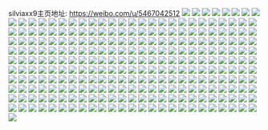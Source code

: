 silviaxx9主页地址: https://weibo.com/u/5467042512 
![](https://wx4.sinaimg.cn/mw2000/005XZ9v2ly1h8l48wjg2lj30u019042y.jpg) 
![](https://wx4.sinaimg.cn/mw2000/005XZ9v2ly1h8l48w4vnyj30u0190gp7.jpg) 
![](https://wx4.sinaimg.cn/mw2000/005XZ9v2ly1h7ayyq3ujxj31sc2dsnpd.jpg) 
![](https://wx4.sinaimg.cn/mw2000/005XZ9v2ly1h7ayyqvpztj31sc2dsqv5.jpg) 
![](https://wx4.sinaimg.cn/mw2000/005XZ9v2ly1h6ol2osz8ij30yi0lqglv.jpg) 
![](https://wx4.sinaimg.cn/mw2000/005XZ9v2ly1h6ms9tbqavj30yi0spacu.jpg) 
![](https://wx4.sinaimg.cn/mw2000/005XZ9v2ly1h6k71w9ia4j30yi0ly76b.jpg) 
![](https://wx4.sinaimg.cn/mw2000/005XZ9v2ly1h58s8nm55sj31400u0gw1.jpg) 
![](https://wx4.sinaimg.cn/mw2000/005XZ9v2ly1h3sluu3iinj31sy0u0wmq.jpg) 
![](https://wx4.sinaimg.cn/mw2000/005XZ9v2ly1h3slup10l5j31410u0n33.jpg) 
![](https://wx4.sinaimg.cn/mw2000/005XZ9v2ly1h3slvkjq5gj31400u048t.jpg) 
![](https://wx4.sinaimg.cn/mw2000/005XZ9v2ly1h2ohnozr18j30yi22oe81.jpg) 
![](https://wx4.sinaimg.cn/mw2000/005XZ9v2ly1h2ltzlaktuj30yi1dvavl.jpg) 
![](https://wx4.sinaimg.cn/mw2000/005XZ9v2ly1h2ltzlsmr6j30yi0cwn2y.jpg) 
![](https://wx4.sinaimg.cn/mw2000/005XZ9v2ly1h2hgarr8b6j31910u0gq1.jpg) 
![](https://wx4.sinaimg.cn/mw2000/005XZ9v2ly1h20yjzrno2j30yi13vqgv.jpg) 
![](https://wx4.sinaimg.cn/mw2000/005XZ9v2ly1h20yk3hhijj30yi0w87b2.jpg) 
![](https://wx4.sinaimg.cn/mw2000/005XZ9v2ly1h1w9syj4w5j31x22k3b2d.jpg) 
![](https://wx4.sinaimg.cn/mw2000/005XZ9v2ly1h1w9t0fz7qj32c0340qv7.jpg) 
![](https://wx4.sinaimg.cn/mw2000/005XZ9v2ly1h1rqi5cj5mj30yi0ugn4h.jpg) 
![](https://wx4.sinaimg.cn/mw2000/005XZ9v2ly1h1mhgzmcdaj30u00udq6m.jpg) 
![](https://wx4.sinaimg.cn/mw2000/005XZ9v2ly1h1jfpp4unmj30yi22okg4.jpg) 
![](https://wx4.sinaimg.cn/mw2000/005XZ9v2ly1h1jfmf1eklj30yi15nwit.jpg) 
![](https://wx4.sinaimg.cn/mw2000/005XZ9v2ly1h1jfmgkyu6j30yi22o4j7.jpg) 
![](https://wx4.sinaimg.cn/mw2000/005XZ9v2ly1h1esy5hp6kj315o0uggun.jpg) 
![](https://wx4.sinaimg.cn/mw2000/005XZ9v2ly1h1esy5t7ulj30sg0gxae3.jpg) 
![](https://wx4.sinaimg.cn/mw2000/005XZ9v2ly1h1bzm8yat3j30yi22ohdt.jpg) 
![](https://wx4.sinaimg.cn/mw2000/005XZ9v2ly1h1byg01f6mj32c02c04qp.jpg) 
![](https://wx4.sinaimg.cn/mw2000/005XZ9v2ly1h190x0x45tj31nm1227jm.jpg) 
![](https://wx4.sinaimg.cn/mw2000/005XZ9v2ly1h000nik6tnj30yi0nbaok.jpg) 
![](https://wx4.sinaimg.cn/mw2000/005XZ9v2ly1gz9n63iudnj31400qoq76.jpg) 
![](https://wx4.sinaimg.cn/mw2000/005XZ9v2ly1gz9n634seij31400qoaeb.jpg) 
![](https://wx4.sinaimg.cn/mw2000/005XZ9v2ly1gyhoar5rcdj31me0ji43r.jpg) 
![](https://wx4.sinaimg.cn/mw2000/005XZ9v2ly1gwlew8951kj31400u011b.jpg) 
![](https://wx4.sinaimg.cn/mw2000/005XZ9v2ly1gwlew7w1o0j31400u07cw.jpg) 
![](https://wx4.sinaimg.cn/mw2000/005XZ9v2ly1gwlew8ns4kj31400u0k0f.jpg) 
![](https://wx4.sinaimg.cn/mw2000/005XZ9v2ly1gwlew9jywbj31400u011n.jpg) 
![](https://wx4.sinaimg.cn/mw2000/005XZ9v2ly1gwlew9w3byj31400u0n5x.jpg) 
![](https://wx4.sinaimg.cn/mw2000/005XZ9v2ly1gwlees4nxmj33402c0x6q.jpg) 
![](https://wx4.sinaimg.cn/mw2000/005XZ9v2ly1gwleen7x4fj33402c01kz.jpg) 
![](https://wx4.sinaimg.cn/mw2000/005XZ9v2ly1gwleeq8n78j33402c0hdu.jpg) 
![](https://wx4.sinaimg.cn/mw2000/005XZ9v2ly1gwleew2uxpj33402c04qs.jpg) 
![](https://wx4.sinaimg.cn/mw2000/005XZ9v2ly1gwleeu56m7j31sc2dsx6p.jpg) 
![](https://wx4.sinaimg.cn/mw2000/005XZ9v2ly1gwh1qim8k3j33402c0kjm.jpg) 
![](https://wx4.sinaimg.cn/mw2000/005XZ9v2ly1gvyh2lexk6j32c03404qp.jpg) 
![](https://wx4.sinaimg.cn/mw2000/005XZ9v2ly1gvqos4qhw0j61400u0q9d02.jpg) 
![](https://wx4.sinaimg.cn/mw2000/005XZ9v2ly1gvqos544hej61400u0agd02.jpg) 
![](https://wx4.sinaimg.cn/mw2000/005XZ9v2ly1gvqos5ko7sj61400u0wl602.jpg) 
![](https://wx4.sinaimg.cn/mw2000/005XZ9v2ly1gvoikq6hbuj32c0340b2b.jpg) 
![](https://wx4.sinaimg.cn/mw2000/005XZ9v2ly1gvoikre66zj62c03401kz02.jpg) 
![](https://wx4.sinaimg.cn/mw2000/005XZ9v2ly1gvoiktp4x7j62c03407wi02.jpg) 
![](https://wx4.sinaimg.cn/mw2000/005XZ9v2ly1gvoiksrsx3j62c0340hdu02.jpg) 
![](https://wx4.sinaimg.cn/mw2000/005XZ9v2ly1gvkz32s37sj60yi0fcjw302.jpg) 
![](https://wx4.sinaimg.cn/mw2000/005XZ9v2ly1gvkz33hxuij31sc1scb29.jpg) 
![](https://wx4.sinaimg.cn/mw2000/005XZ9v2ly1gvkz327ua5j62c03404qq02.jpg) 
![](https://wx4.sinaimg.cn/mw2000/005XZ9v2ly1guytz8nn7ij61400u0tfj02.jpg) 
![](https://wx4.sinaimg.cn/mw2000/005XZ9v2ly1gus6h23nbwj61pb2dsnpd02.jpg) 
![](https://wx4.sinaimg.cn/mw2000/005XZ9v2ly1gus6h18caej61sc2ds1ky02.jpg) 
![](https://wx4.sinaimg.cn/mw2000/005XZ9v2ly1gus6h3gdk5j63402c0npf02.jpg) 
![](https://wx4.sinaimg.cn/mw2000/005XZ9v2ly1gus6h4p8nzj63402c0kjn02.jpg) 
![](https://wx4.sinaimg.cn/mw2000/005XZ9v2ly1guqejg970ij60jv0jowhs02.jpg) 
![](https://wx4.sinaimg.cn/mw2000/005XZ9v2ly1guakbswcknj60yi22oatc02.jpg) 
![](https://wx4.sinaimg.cn/mw2000/005XZ9v2ly1gu05qt798tj62a028me8202.jpg) 
![](https://wx4.sinaimg.cn/mw2000/005XZ9v2ly1gtwwhhnqwbj60yi0ta7gs02.jpg) 
![](https://wx4.sinaimg.cn/mw2000/005XZ9v2ly1gtwgiv6eprj60u00u0ahh02.jpg) 
![](https://wx4.sinaimg.cn/mw2000/005XZ9v2ly1gtqwp7vynvj63402c0hdw02.jpg) 
![](https://wx4.sinaimg.cn/mw2000/005XZ9v2ly1gtqwp9v7i9j62c0340npe02.jpg) 
![](https://wx4.sinaimg.cn/mw2000/005XZ9v2ly1gtqwpbr071j63402c0hdv02.jpg) 
![](https://wx4.sinaimg.cn/mw2000/005XZ9v2ly1gt7xwbodlwj30yi0gzjxu.jpg) 
![](https://wx4.sinaimg.cn/mw2000/005XZ9v2ly1gt3szol4ahj30u01sy7dd.jpg) 
![](https://wx4.sinaimg.cn/mw2000/005XZ9v2ly1gt3szuq984j30u01syjzd.jpg) 
![](https://wx4.sinaimg.cn/mw2000/005XZ9v2ly1gslbpg71mhj33402c0b2b.jpg) 
![](https://wx4.sinaimg.cn/mw2000/005XZ9v2ly1gsl0d3s9g7j32c0340u0y.jpg) 
![](https://wx4.sinaimg.cn/mw2000/005XZ9v2ly1gsl0d5zn7dj32c03407wi.jpg) 
![](https://wx4.sinaimg.cn/mw2000/005XZ9v2ly1gsl0d7culsj32c02j9x6p.jpg) 
![](https://wx4.sinaimg.cn/mw2000/005XZ9v2ly1gsl0ezxq3aj30s70motgc.jpg) 
![](https://wx4.sinaimg.cn/mw2000/005XZ9v2ly1gs2xgzue5lj31400u0wma.jpg) 
![](https://wx4.sinaimg.cn/mw2000/005XZ9v2ly1gs2m6tou3lj31400u07ap.jpg) 
![](https://wx4.sinaimg.cn/mw2000/005XZ9v2ly1gs2m6u08jsj30u014044c.jpg) 
![](https://wx4.sinaimg.cn/mw2000/005XZ9v2ly1gs2m6udj8yj30u0140tfi.jpg) 
![](https://wx4.sinaimg.cn/mw2000/005XZ9v2ly1gs2m6usd7hj31400u0qa5.jpg) 
![](https://wx4.sinaimg.cn/mw2000/005XZ9v2ly1gs2m6vgqujj30u0140dn5.jpg) 
![](https://wx4.sinaimg.cn/mw2000/005XZ9v2ly1gs2m6vvn2oj30u0140n4z.jpg) 
![](https://wx4.sinaimg.cn/mw2000/005XZ9v2ly1grqxis8w70j31400u0thg.jpg) 
![](https://wx4.sinaimg.cn/mw2000/005XZ9v2ly1grqxiphne4j31400u0gu2.jpg) 
![](https://wx4.sinaimg.cn/mw2000/005XZ9v2ly1grqxiylvztj31400u0akf.jpg) 
![](https://wx4.sinaimg.cn/mw2000/005XZ9v2ly1grqxiuuj54j31400u0wop.jpg) 
![](https://wx4.sinaimg.cn/mw2000/005XZ9v2ly1grqv7qux2hj31400u0h46.jpg) 
![](https://wx4.sinaimg.cn/mw2000/005XZ9v2ly1grqv7pxd71j30u0140qcs.jpg) 
![](https://wx4.sinaimg.cn/mw2000/005XZ9v2ly1grqv7u2ybej31400u0tp6.jpg) 
![](https://wx4.sinaimg.cn/mw2000/005XZ9v2ly1grqv7rmgnlj30u0140n8g.jpg) 
![](https://wx4.sinaimg.cn/mw2000/005XZ9v2ly1grqv7sty0aj31400u0dy0.jpg) 
![](https://wx4.sinaimg.cn/mw2000/005XZ9v2ly1grqv7v7apwj31400u0k29.jpg) 
![](https://wx4.sinaimg.cn/mw2000/005XZ9v2ly1grqv7o0x4vj30u0140gy7.jpg) 
![](https://wx4.sinaimg.cn/mw2000/005XZ9v2ly1grqv9ylomtj30u014015b.jpg) 
![](https://wx4.sinaimg.cn/mw2000/005XZ9v2ly1grqv9xmkymj31400u07gx.jpg) 
![](https://wx4.sinaimg.cn/mw2000/005XZ9v2ly1gr8geeeapkj31sy0u0hdy.jpg) 
![](https://wx4.sinaimg.cn/mw2000/005XZ9v2ly1gr8gd422ewj31sy0u0000.jpg) 
![](https://wx4.sinaimg.cn/mw2000/005XZ9v2ly1gqr1mq6mhdj30u0140agc.jpg) 
![](https://wx4.sinaimg.cn/mw2000/005XZ9v2ly1gqr1mr0snsj30u0140wl0.jpg) 
![](https://wx4.sinaimg.cn/mw2000/005XZ9v2ly1gqqbvzjwnmj32c03407wq.jpg) 
![](https://wx4.sinaimg.cn/mw2000/005XZ9v2ly1gqqbv7fueij329d29dnph.jpg) 
![](https://wx4.sinaimg.cn/mw2000/005XZ9v2ly1gqqbvihbq0j33402c0u19.jpg) 
![](https://wx4.sinaimg.cn/mw2000/005XZ9v2ly1gqqbvc6a61j32l71xw4qx.jpg) 
![](https://wx4.sinaimg.cn/mw2000/005XZ9v2ly1gqqbvvdkypj33402c0e88.jpg) 
![](https://wx4.sinaimg.cn/mw2000/005XZ9v2ly1gqqbvpizsaj32c0340qvc.jpg) 
![](https://wx4.sinaimg.cn/mw2000/005XZ9v2ly1gqozldvuwqj30yi1fr1ky.jpg) 
![](https://wx4.sinaimg.cn/mw2000/005XZ9v2ly1gqowbjf981j30yi0tfjzb.jpg) 
![](https://wx4.sinaimg.cn/mw2000/005XZ9v2ly1gojj2vnafuj31400u0kdh.jpg) 
![](https://wx4.sinaimg.cn/mw2000/005XZ9v2ly1gojj2rj7zoj30u0140auu.jpg) 
![](https://wx4.sinaimg.cn/mw2000/005XZ9v2ly1gojj2y0eylj31400u0n9m.jpg) 
![](https://wx4.sinaimg.cn/mw2000/005XZ9v2ly1gojj2zoatij30u0140qeh.jpg) 
![](https://wx4.sinaimg.cn/mw2000/005XZ9v2ly1goigcggtk7j33402c0b29.jpg) 
![](https://wx4.sinaimg.cn/mw2000/005XZ9v2ly1goigch1ky8j33402c0qv5.jpg) 
![](https://wx4.sinaimg.cn/mw2000/005XZ9v2ly1goigcmmfqvj33402c0b29.jpg) 
![](https://wx4.sinaimg.cn/mw2000/005XZ9v2ly1goigclglkij32c02l0e82.jpg) 
![](https://wx4.sinaimg.cn/mw2000/005XZ9v2ly1goigcj8n95j33402c0x6q.jpg) 
![](https://wx4.sinaimg.cn/mw2000/005XZ9v2ly1goigckouw6j33402c0x6q.jpg) 
![](https://wx4.sinaimg.cn/mw2000/005XZ9v2ly1goigco4eoej32c02ndkjl.jpg) 
![](https://wx4.sinaimg.cn/mw2000/005XZ9v2ly1goigci8d1jj33402c0hdv.jpg) 
![](https://wx4.sinaimg.cn/mw2000/005XZ9v2ly1goigcnexmfj33402c0npd.jpg) 
![](https://wx4.sinaimg.cn/mw2000/005XZ9v2ly1goha0fm0vnj313z0u047n.jpg) 
![](https://wx4.sinaimg.cn/mw2000/005XZ9v2ly1gof9lnu16ej33402c0qjw.jpg) 
![](https://wx4.sinaimg.cn/mw2000/005XZ9v2ly1gof9lp5uquj33402c0anf.jpg) 
![](https://wx4.sinaimg.cn/mw2000/005XZ9v2ly1gof9lqfs38j33402c0u0x.jpg) 
![](https://wx4.sinaimg.cn/mw2000/005XZ9v2ly1goekdwzu46j323p35s1ko.jpg) 
![](https://wx4.sinaimg.cn/mw2000/005XZ9v2ly1goekdu20p2j323p35s7wh.jpg) 
![](https://wx4.sinaimg.cn/mw2000/005XZ9v2ly1goekdum5tzj323p35s1kx.jpg) 
![](https://wx4.sinaimg.cn/mw2000/005XZ9v2ly1goekdv41d1j323d2sf4o4.jpg) 
![](https://wx4.sinaimg.cn/mw2000/005XZ9v2ly1goekdvpsegj323p35s1kx.jpg) 
![](https://wx4.sinaimg.cn/mw2000/005XZ9v2ly1goekdwinfcj335s23pqjf.jpg) 
![](https://wx4.sinaimg.cn/mw2000/005XZ9v2ly1goekdsrypwj323p35s1gp.jpg) 
![](https://wx4.sinaimg.cn/mw2000/005XZ9v2ly1goekdw2kl5j321u35s4m3.jpg) 
![](https://wx4.sinaimg.cn/mw2000/005XZ9v2ly1goekdtdeazj323p35s1kx.jpg) 
![](https://wx4.sinaimg.cn/mw2000/005XZ9v2ly1gnu9r2tmt0j33402c07sg.jpg) 
![](https://wx4.sinaimg.cn/mw2000/005XZ9v2ly1gnu9qzyrazj33402c0npd.jpg) 
![](https://wx4.sinaimg.cn/mw2000/005XZ9v2ly1gnu9r1ed7qj33402c0b29.jpg) 
![](https://wx4.sinaimg.cn/mw2000/005XZ9v2ly1gnu9qxzqc7j33402c0e81.jpg) 
![](https://wx4.sinaimg.cn/mw2000/005XZ9v2ly1gn8f5l381hj30yi0ea78d.jpg) 
![](https://wx4.sinaimg.cn/mw2000/005XZ9v2ly1gn5wq81cudj33402c0npd.jpg) 
![](https://wx4.sinaimg.cn/mw2000/005XZ9v2ly1gn5wq7bhgwj33402c0x6p.jpg) 
![](https://wx4.sinaimg.cn/mw2000/005XZ9v2ly1gmqpry4zkij33402c0npf.jpg) 
![](https://wx4.sinaimg.cn/mw2000/005XZ9v2ly1gmqps0rrztj33402c0kjn.jpg) 
![](https://wx4.sinaimg.cn/mw2000/005XZ9v2ly1gmqps2dr9uj33402c0hdt.jpg) 
![](https://wx4.sinaimg.cn/mw2000/005XZ9v2ly1gmqps4de9rj33402c07wj.jpg) 
![](https://wx4.sinaimg.cn/mw2000/005XZ9v2ly1gmqprub4bkj33402c0u0y.jpg) 
![](https://wx4.sinaimg.cn/mw2000/005XZ9v2ly1gmqps61bb3j33402c0b2b.jpg) 
![](https://wx4.sinaimg.cn/mw2000/005XZ9v2ly1gmqpsanyxaj33402c0hdu.jpg) 
![](https://wx4.sinaimg.cn/mw2000/005XZ9v2ly1gmqpsdnfdmj33402c0u0y.jpg) 
![](https://wx4.sinaimg.cn/mw2000/005XZ9v2ly1gmqpshs96lj33402c0npe.jpg) 
![](https://wx4.sinaimg.cn/mw2000/005XZ9v2ly1gm7zqlv43nj33402c04qr.jpg) 
![](https://wx4.sinaimg.cn/mw2000/005XZ9v2ly1gm74xd0aerj31jk1cbak4.jpg) 
![](https://wx4.sinaimg.cn/mw2000/005XZ9v2ly1gm74xjcpyhj30yi0iqwnc.jpg) 
![](https://wx4.sinaimg.cn/mw2000/005XZ9v2ly1gm62rsyityj33402c01ky.jpg) 
![](https://wx4.sinaimg.cn/mw2000/005XZ9v2ly1gm62rx3hw9j33402c0qv5.jpg) 
![](https://wx4.sinaimg.cn/mw2000/005XZ9v2ly1gm62rps8o2j33402c0x6p.jpg) 
![](https://wx4.sinaimg.cn/mw2000/005XZ9v2ly1gm62s2sgosj33402c0qv5.jpg) 
![](https://wx4.sinaimg.cn/mw2000/005XZ9v2ly1gluo004qauj32c0340qv7.jpg) 
![](https://wx4.sinaimg.cn/mw2000/005XZ9v2ly1gluo02w2bvj32c0340kjn.jpg) 
![](https://wx4.sinaimg.cn/mw2000/005XZ9v2ly1gluo05kelmj32c0340npf.jpg) 
![](https://wx4.sinaimg.cn/mw2000/005XZ9v2ly1gluo082nc8j32c03407wj.jpg) 
![](https://wx4.sinaimg.cn/mw2000/005XZ9v2ly1gluo0bb3dyj32c0340e83.jpg) 
![](https://wx4.sinaimg.cn/mw2000/005XZ9v2ly1gluo0dv7coj32c0340b2b.jpg) 
![](https://wx4.sinaimg.cn/mw2000/005XZ9v2ly1gluo0fd90yj33402c0npe.jpg) 
![](https://wx4.sinaimg.cn/mw2000/005XZ9v2ly1gluo0gts46j33402c0qv6.jpg) 
![](https://wx4.sinaimg.cn/mw2000/005XZ9v2ly1gluo0iinkrj32c0340kjm.jpg) 
![](https://wx4.sinaimg.cn/mw2000/005XZ9v2ly1gluo0mt3hsj32c02c0e81.jpg) 
![](https://wx4.sinaimg.cn/mw2000/005XZ9v2ly1gluo0q4fcuj32c02c01kx.jpg) 
![](https://wx4.sinaimg.cn/mw2000/005XZ9v2ly1gluo1gy0yrj32c0340u0y.jpg) 
![](https://wx4.sinaimg.cn/mw2000/005XZ9v2ly1glkcokgi31j31400u013m.jpg) 
![](https://wx4.sinaimg.cn/mw2000/005XZ9v2ly1glkcol5shrj31400u047z.jpg) 
![](https://wx4.sinaimg.cn/mw2000/005XZ9v2ly1glkcom0e8dj30u00u1tgr.jpg) 
![](https://wx4.sinaimg.cn/mw2000/005XZ9v2ly1glkcomn2wgj31400u0dox.jpg) 
![](https://wx4.sinaimg.cn/mw2000/005XZ9v2ly1gkmjp8s5sxj31400u0jyh.jpg) 
![](https://wx4.sinaimg.cn/mw2000/005XZ9v2ly1gkmjp91yrbj312j0u0wkf.jpg) 
![](https://wx4.sinaimg.cn/mw2000/005XZ9v2ly1gkhlq0pammj31400u0n6x.jpg) 
![](https://wx4.sinaimg.cn/mw2000/005XZ9v2ly1gkhlq155egj31400u0dpf.jpg) 
![](https://wx4.sinaimg.cn/mw2000/005XZ9v2ly1gkhlq1lbbyj31400u0k0q.jpg) 
![](https://wx4.sinaimg.cn/mw2000/005XZ9v2ly1gk7fbbygj7j30rs15o1at.jpg) 
![](https://wx4.sinaimg.cn/mw2000/005XZ9v2ly1gk7fbcbm9rj30rs15o7le.jpg) 
![](https://wx4.sinaimg.cn/mw2000/005XZ9v2ly1gk7fbde8rxj30rs15owv9.jpg) 
![](https://wx4.sinaimg.cn/mw2000/005XZ9v2ly1gk7fbeadr4j30rs15oh3f.jpg) 
![](https://wx4.sinaimg.cn/mw2000/005XZ9v2ly1gk7fbf9clsj30u01407g7.jpg) 
![](https://wx4.sinaimg.cn/mw2000/005XZ9v2ly1gk7fbbk0u3j30rs15oqns.jpg) 
![](https://wx4.sinaimg.cn/mw2000/005XZ9v2ly1gk7fbdquf8j30rs15odw6.jpg) 
![](https://wx4.sinaimg.cn/mw2000/005XZ9v2ly1gk7fberritj30rs15adv3.jpg) 
![](https://wx4.sinaimg.cn/mw2000/005XZ9v2ly1gk7fbd1wx4j30rs15otn5.jpg) 
![](https://wx4.sinaimg.cn/mw2000/005XZ9v2ly1gjw316th4wj31o01o01jo.jpg) 
![](https://wx4.sinaimg.cn/mw2000/005XZ9v2ly1gjw317wgaqj31o01o04qp.jpg) 
![](https://wx4.sinaimg.cn/mw2000/005XZ9v2ly1gjw319bqf0j32fk2c0kjl.jpg) 
![](https://wx4.sinaimg.cn/mw2000/005XZ9v2ly1gjw31a9xpvj32c02c0u0x.jpg) 
![](https://wx4.sinaimg.cn/mw2000/005XZ9v2ly1gjw315lbggj32c02c0b2a.jpg) 
![](https://wx4.sinaimg.cn/mw2000/005XZ9v2ly1gjw31b9gjuj32c02c0b2a.jpg) 
![](https://wx4.sinaimg.cn/mw2000/005XZ9v2ly1gjc21khwjfj30u00u0n2c.jpg) 
![](https://wx4.sinaimg.cn/mw2000/005XZ9v2ly1gjc21kvw4dj30u00u2wl9.jpg) 
![](https://wx4.sinaimg.cn/mw2000/005XZ9v2ly1gjc21k89kuj30u00u011j.jpg) 
![](https://wx4.sinaimg.cn/mw2000/005XZ9v2ly1gjc21l9ckuj30u00u0dm7.jpg) 
![](https://wx4.sinaimg.cn/mw2000/005XZ9v2ly1gjc21m18o9j31zy1zx4qp.jpg) 
![](https://wx4.sinaimg.cn/mw2000/005XZ9v2ly1gjc21mdp9nj30u00u0grz.jpg) 
![](https://wx4.sinaimg.cn/mw2000/005XZ9v2ly1gja0u8ha07j30u01900yh.jpg) 
![](https://wx4.sinaimg.cn/mw2000/005XZ9v2ly1gja0u8xbk3j30u0190jyi.jpg) 
![](https://wx4.sinaimg.cn/mw2000/005XZ9v2ly1gja0u9kjjmj31400u0dnl.jpg) 
![](https://wx4.sinaimg.cn/mw2000/005XZ9v2ly1gja0ubd2iqj30u019c0y4.jpg) 
![](https://wx4.sinaimg.cn/mw2000/005XZ9v2ly1gja0uawjywj31900u0wlr.jpg) 
![](https://wx4.sinaimg.cn/mw2000/005XZ9v2ly1gja0u99krhj31400u0qgy.jpg) 
![](https://wx4.sinaimg.cn/mw2000/005XZ9v2ly1gja0uadjocj30u0190aox.jpg) 
![](https://wx4.sinaimg.cn/mw2000/005XZ9v2ly1gja0u7t8oaj318e0u0dvw.jpg) 
![](https://wx4.sinaimg.cn/mw2000/005XZ9v2ly1gja0u9z5cfj30u10u018k.jpg) 
![](https://wx4.sinaimg.cn/mw2000/005XZ9v2ly1gj3fxim70lj30u00u0446.jpg) 
![](https://wx4.sinaimg.cn/mw2000/005XZ9v2ly1gj3fxjl8llj30u00u04b6.jpg) 
![](https://wx4.sinaimg.cn/mw2000/005XZ9v2ly1gj3fxka9r2j30u00u07ck.jpg) 
![](https://wx4.sinaimg.cn/mw2000/005XZ9v2ly1gj3fxlj0ygj30u00u0k2b.jpg) 
![](https://wx4.sinaimg.cn/mw2000/005XZ9v2ly1gj3fzaoglcj30ws0u048c.jpg) 
![](https://wx4.sinaimg.cn/mw2000/005XZ9v2ly1gj3fxhs791j30u10u0akj.jpg) 
![](https://wx4.sinaimg.cn/mw2000/005XZ9v2ly1gix87gp4ogj32591fiqv5.jpg) 
![](https://wx4.sinaimg.cn/mw2000/005XZ9v2ly1gix87hue4aj32yo280npf.jpg) 
![](https://wx4.sinaimg.cn/mw2000/005XZ9v2ly1gix87k2sn6j32yo280kjm.jpg) 
![](https://wx4.sinaimg.cn/mw2000/005XZ9v2ly1gix87iogwmj32c02c0qv7.jpg) 
![](https://wx4.sinaimg.cn/mw2000/005XZ9v2ly1gix87jdb2yj32c02c07wi.jpg) 
![](https://wx4.sinaimg.cn/mw2000/005XZ9v2ly1gix87kqw0qj32c02c0npe.jpg) 
![](https://wx4.sinaimg.cn/mw2000/005XZ9v2ly1gix87lhebej32801o0b2a.jpg) 
![](https://wx4.sinaimg.cn/mw2000/005XZ9v2ly1gix87fp9ygj32c02c0kjm.jpg) 
![](https://wx4.sinaimg.cn/mw2000/005XZ9v2ly1gix87lz223j32801o0qv5.jpg) 
![](https://wx4.sinaimg.cn/mw2000/005XZ9v2ly1giv49g8q5cj30u00u0n5m.jpg) 
![](https://wx4.sinaimg.cn/mw2000/005XZ9v2ly1giv49fv33vj30u10u0n5n.jpg) 
![](https://wx4.sinaimg.cn/mw2000/005XZ9v2ly1gimz7pkkk9j30u0140ar0.jpg) 
![](https://wx4.sinaimg.cn/mw2000/005XZ9v2ly1gimz7olx32j31400u0k1g.jpg) 
![](https://wx4.sinaimg.cn/mw2000/005XZ9v2ly1gim242al12j32ak2aku0x.jpg) 
![](https://wx4.sinaimg.cn/mw2000/005XZ9v2ly1gim24cs8dwj32c02c0u0y.jpg) 
![](https://wx4.sinaimg.cn/mw2000/005XZ9v2ly1gim24bm3xyj32c02c0hdu.jpg) 
![](https://wx4.sinaimg.cn/mw2000/005XZ9v2ly1gim243sjksj32c02c0u0y.jpg) 
![](https://wx4.sinaimg.cn/mw2000/005XZ9v2ly1gim24568m1j32c02c0hdv.jpg) 
![](https://wx4.sinaimg.cn/mw2000/005XZ9v2ly1gim242sxlwj31o01o01kx.jpg) 
![](https://wx4.sinaimg.cn/mw2000/005XZ9v2ly1gim248cn31j32c02c0b2b.jpg) 
![](https://wx4.sinaimg.cn/mw2000/005XZ9v2ly1gim249uxa8j32c02c0npe.jpg) 
![](https://wx4.sinaimg.cn/mw2000/005XZ9v2ly1gim246n8xyj32c02c0qv6.jpg) 
![](https://wx4.sinaimg.cn/mw2000/005XZ9v2ly1gikvvg8141j32c02c07wi.jpg) 
![](https://wx4.sinaimg.cn/mw2000/005XZ9v2ly1gikvvi6coqj32c02c0u0z.jpg) 
![](https://wx4.sinaimg.cn/mw2000/005XZ9v2ly1gikvvfa90ij32c02bze82.jpg) 
![](https://wx4.sinaimg.cn/mw2000/005XZ9v2ly1gikvvgp9kuj31o01o0h4n.jpg) 
![](https://wx4.sinaimg.cn/mw2000/005XZ9v2ly1gifuvg0sunj30u10u0tgj.jpg) 
![](https://wx4.sinaimg.cn/mw2000/005XZ9v2ly1gifuvfhrruj30u10u0k4g.jpg) 
![](https://wx4.sinaimg.cn/mw2000/005XZ9v2ly1gifuvekpc8j30u10u0166.jpg) 
![](https://wx4.sinaimg.cn/mw2000/005XZ9v2ly1gifuvf0v2zj30u00u0wn1.jpg) 
![](https://wx4.sinaimg.cn/mw2000/005XZ9v2ly1gifuvgj8ilj30u00u0n81.jpg) 
![](https://wx4.sinaimg.cn/mw2000/005XZ9v2ly1gifuwj894rj30u10u0463.jpg) 
![](https://wx4.sinaimg.cn/mw2000/005XZ9v2ly1gi0lc42xvvj33402c04qr.jpg) 
![](https://wx4.sinaimg.cn/mw2000/005XZ9v2ly1ghyexvokgbj32hq2c0hdu.jpg) 
![](https://wx4.sinaimg.cn/mw2000/005XZ9v2ly1ghxgppsmb3j31400u01c0.jpg) 
![](https://wx4.sinaimg.cn/mw2000/005XZ9v2ly1ghgbaxkzmmj311q0u0q8a.jpg) 
![](https://wx4.sinaimg.cn/mw2000/005XZ9v2ly1genlq7l1zoj31400u0tdp.jpg) 
![](https://wx4.sinaimg.cn/mw2000/005XZ9v2ly1gd2l4fa3twj31i814okjl.jpg) 
![](https://wx4.sinaimg.cn/mw2000/005XZ9v2ly1gcpm325ly7j31901901ky.jpg) 
![](https://wx4.sinaimg.cn/mw2000/005XZ9v2ly3gc0oj2yzoej30zk18c0zk.jpg) 
![](https://wx4.sinaimg.cn/mw2000/005XZ9v2ly3gbguskbk9hj30zk0zkqb0.jpg) 
![](https://wx4.sinaimg.cn/mw2000/005XZ9v2ly3gbgusko2pij30zk0zkgru.jpg) 
![](https://wx4.sinaimg.cn/mw2000/005XZ9v2ly1gbay5r7oagj30u00n8k25.jpg) 
![](https://wx4.sinaimg.cn/mw2000/005XZ9v2ly1gba6kojdprj315o3h0kjm.jpg) 
![](https://wx4.sinaimg.cn/mw2000/005XZ9v2ly1gah1fs5lrnj31o01o0kjm.jpg) 
